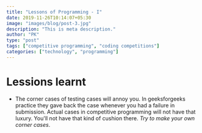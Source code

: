```yaml
---
title: "Lessons of Programming - I"
date: 2019-11-26T10:14:07+05:30
image: "images/blog/post-3.jpg"
description: "This is meta description."
author: "PK"
type: "post"
tags: ["competitive programming", "coding competitions"]
categories: ["technology", "programming"]
---
```


# Lessions learnt
- The corner cases of testing cases will annoy you. In geeksforgeeks practice they gave back the case whenever you had a failure in submission. Actual cases in competitive programming will not have that luxury. You'll not have that kind of cushion there. *Try to make your own corner cases*.
